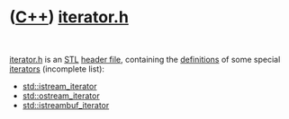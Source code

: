 



 

 

 

 

 

([C++](Cpp.md)) [iterator.h](CppIteratorH.md)
===============================================

 

[iterator.h](CppIteratorH.md) is an [STL](CppStl.md) [header
file](CppHeaderFile.md), containing the
[definitions](CppDefinition.md) of some special
[iterators](CppIterator.md) (incomplete list):

-   [std::istream\_iterator](CppIstream_iterator.md)
-   [std::ostream\_iterator](CppOstream_iterator.md)
-   [std::istreambuf\_iterator](CppIstreambuf_iterator.md)

 

 

 

 

 





 



